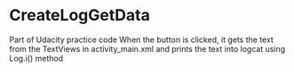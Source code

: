 # CreateLogGetData
Part of Udacity practice code
When the button is clicked, it gets the text from the TextViews in activity_main.xml and prints the text into logcat using Log.i() method
